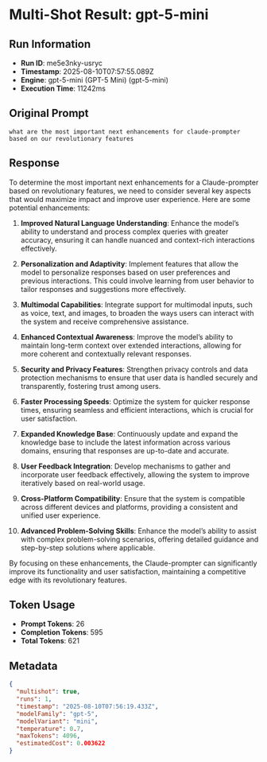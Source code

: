 # Multi-Shot Result: gpt-5-mini

## Run Information
- **Run ID**: me5e3nky-usryc
- **Timestamp**: 2025-08-10T07:57:55.089Z
- **Engine**: gpt-5-mini (GPT-5 Mini) (gpt-5-mini)
- **Execution Time**: 11242ms

## Original Prompt
```
what are the most important next enhancements for claude-prompter based on our revolutionary features
```

## Response
To determine the most important next enhancements for a Claude-prompter based on revolutionary features, we need to consider several key aspects that would maximize impact and improve user experience. Here are some potential enhancements:

1. **Improved Natural Language Understanding**: Enhance the model’s ability to understand and process complex queries with greater accuracy, ensuring it can handle nuanced and context-rich interactions effectively.

2. **Personalization and Adaptivity**: Implement features that allow the model to personalize responses based on user preferences and previous interactions. This could involve learning from user behavior to tailor responses and suggestions more effectively.

3. **Multimodal Capabilities**: Integrate support for multimodal inputs, such as voice, text, and images, to broaden the ways users can interact with the system and receive comprehensive assistance.

4. **Enhanced Contextual Awareness**: Improve the model’s ability to maintain long-term context over extended interactions, allowing for more coherent and contextually relevant responses.

5. **Security and Privacy Features**: Strengthen privacy controls and data protection mechanisms to ensure that user data is handled securely and transparently, fostering trust among users.

6. **Faster Processing Speeds**: Optimize the system for quicker response times, ensuring seamless and efficient interactions, which is crucial for user satisfaction.

7. **Expanded Knowledge Base**: Continuously update and expand the knowledge base to include the latest information across various domains, ensuring that responses are up-to-date and accurate.

8. **User Feedback Integration**: Develop mechanisms to gather and incorporate user feedback effectively, allowing the system to improve iteratively based on real-world usage.

9. **Cross-Platform Compatibility**: Ensure that the system is compatible across different devices and platforms, providing a consistent and unified user experience.

10. **Advanced Problem-Solving Skills**: Enhance the model’s ability to assist with complex problem-solving scenarios, offering detailed guidance and step-by-step solutions where applicable.

By focusing on these enhancements, the Claude-prompter can significantly improve its functionality and user satisfaction, maintaining a competitive edge with its revolutionary features.


## Token Usage
- **Prompt Tokens**: 26
- **Completion Tokens**: 595
- **Total Tokens**: 621


## Metadata
```json
{
  "multishot": true,
  "runs": 1,
  "timestamp": "2025-08-10T07:56:19.433Z",
  "modelFamily": "gpt-5",
  "modelVariant": "mini",
  "temperature": 0.7,
  "maxTokens": 4096,
  "estimatedCost": 0.003622
}
```
